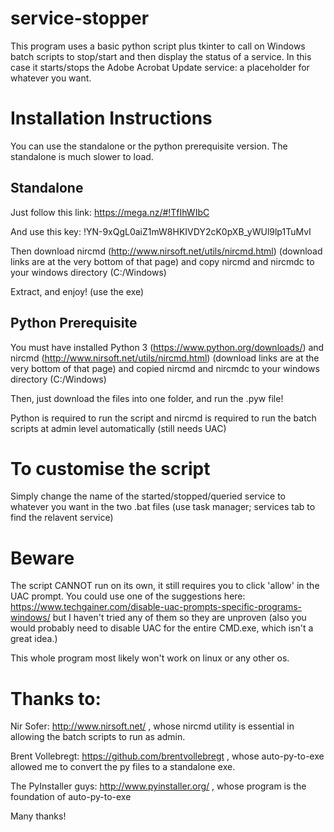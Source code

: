 # service-stopper
This program uses a basic python script plus tkinter to call on Windows batch scripts to stop/start and then display the status of a service. In this case it starts/stops the Adobe Acrobat Update service: a placeholder for whatever you want. 
# Installation Instructions
You can use the standalone or the python prerequisite version.
The standalone is much slower to load.
## Standalone
Just follow this link: https://mega.nz/#!TfIhWIbC

And use this key: !YN-9xQgL0aiZ1mW8HKIVDY2cK0pXB_yWUl9lp1TuMvI

Then download nircmd (http://www.nirsoft.net/utils/nircmd.html) (download links are at the very bottom of that page) and copy nircmd and nircmdc to your windows directory (C:/Windows)

Extract, and enjoy! (use the exe)
## Python Prerequisite
You must have installed Python 3 (https://www.python.org/downloads/) and nircmd (http://www.nirsoft.net/utils/nircmd.html) (download links are at the very bottom of that page) and copied nircmd and nircmdc to your windows directory (C:/Windows)

Then, just download the files into one folder, and run the .pyw file!

Python is required to run the script and nircmd is required to run the batch scripts at admin level automatically (still needs UAC)
# To customise the script
Simply change the name of the started/stopped/queried service to whatever you want in the two .bat files (use task manager; services tab to find the relavent service)
# Beware
The script CANNOT run on its own, it still requires you to click 'allow' in the UAC prompt. You could use one of the suggestions here: https://www.techgainer.com/disable-uac-prompts-specific-programs-windows/   but I haven't tried any of them so they are unproven (also you would probably need to disable UAC for the entire CMD.exe, which isn't a great idea.)

This whole program most likely won't work on linux or any other os.
# Thanks to:
Nir Sofer: http://www.nirsoft.net/ , whose nircmd utility is essential in allowing the batch scripts to run as admin.

Brent Vollebregt: https://github.com/brentvollebregt , whose auto-py-to-exe allowed me to convert the py files to a standalone exe.

The PyInstaller guys: http://www.pyinstaller.org/ , whose program is the foundation of auto-py-to-exe

Many  thanks!
